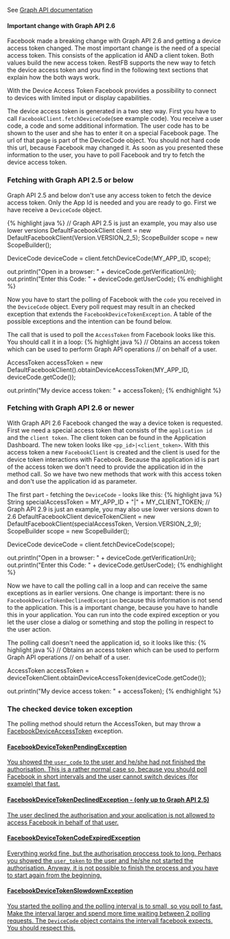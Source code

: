 See <a target="_blank" href="https://developers.facebook.com/docs/facebook-login/for-devices" class="label label-primary">Graph API documentation</a>

<div class="rfb-callout warning" role="alert">
	<h4>Important change with Graph API 2.6</h4>
	<div>Facebook made a breaking change with Graph API 2.6 and getting a device access token changed. The most important change is the need of a special access token. This consists of the application id AND a client token. Both values build the new access token. RestFB supports the new way to fetch the device access token and you find in the following text sections that explain how the both ways work.</div>
</div>

With the Device Access Token Facebook provides a possibility to connect to devices with limited input or display capabilities. 

The device access token is generated in a two step way. First you have to call <code>FacebookClient.fetchDeviceCode</code>(see example code). You receive a user code, a code and some additional information. The user code has to be shown to the user and she has to enter it on a special Facebook page. The url of that page is part of the DeviceCode object. You should not hard code this url, because Facebook may changed it. As soon as you presented these information to the user, you have to poll Facebook and try to fetch the device access token.

### Fetching with Graph API 2.5 or below

Graph API 2.5 and below don't use any access token to fetch the device access token. Only the App Id is needed and you are ready to go. First we have receive a `DeviceCode` object. 

{% highlight java %}
// Graph API 2.5 is just an example, you may also use lower versions
DefaultFacebookClient client = new DefaultFacebookClient(Version.VERSION_2_5);
ScopeBuilder scope = new ScopeBuilder();

DeviceCode deviceCode = client.fetchDeviceCode(MY_APP_ID, scope);

out.println("Open in a browser: " + deviceCode.getVerificationUri);
out.println("Enter this Code: " + deviceCode.getUserCode);
{% endhighlight %}

Now you have to start the polling of Facebook with the <code>code</code> you received in the `DeviceCode` object. Every poll request may result in an checked exception that extends the `FacebookDeviceTokenException`. A table of the possible exceptions and the intention can be found below.

The call that is used to poll the `AccessToken` from Facebook looks like this. You should call it in a loop:
{% highlight java %}
// Obtains an access token which can be used to perform Graph API operations
// on behalf of a user.

AccessToken accessToken =
   new DefaultFacebookClient().obtainDeviceAccessToken(MY_APP_ID, deviceCode.getCode());

out.println("My device access token: " + accessToken);
{% endhighlight %}

### Fetching with Graph API 2.6 or newer

With Graph API 2.6 Facebook changed the way a device token is requested. First we need a special access token that consists of the `application id` and the `client token`. The client token can be found in the Application Dashboard. The new token looks like `<pp_id>|<client_token>`. With this access token a new `FacebookClient` is created and the client is used for the device token interactions with Facebook. Because tha application id is part of the access token we don't need to provide the application id in the method call. So we have two new methods that work with this access token and don't use the application id as parameter.

The first part - fetching the `DeviceCode` - looks like this: 
{% highlight java %}
String specialAccessToken = MY_APP_ID + "|" + MY_CLIENT_TOKEN;
// Graph API 2.9 is just an example, you may also use lower versions down to 2.6
DefaultFacebookClient deviceTokenClient = 
         new DefaultFacebookClient(specialAccessToken, Version.VERSION_2_9);
ScopeBuilder scope = new ScopeBuilder();

DeviceCode deviceCode = client.fetchDeviceCode(scope);

out.println("Open in a browser: " + deviceCode.getVerificationUri);
out.println("Enter this Code: " + deviceCode.getUserCode);
{% endhighlight %}

Now we have to call the polling call in a loop and can receive the same exceptions as in earlier versions. One change is important: there is no `FacebookDeviceTokenDeclinedException` because this information is not send to the application. This is a important change, because you have to handle this in your application. You can run into the code expired exception or you let the user close a dialog or something and stop the polling in respect to the user action.

The polling call doesn't need the application id, so it looks like this:
{% highlight java %}
// Obtains an access token which can be used to perform Graph API operations
// on behalf of a user.

AccessToken accessToken =
   deviceTokenClient.obtainDeviceAccessToken(deviceCode.getCode());

out.println("My device access token: " + accessToken);
{% endhighlight %}

### The checked device token exception

The polling method should return the AccessToken, but may throw a <a href="/javadoc/com/restfb/exception/devicetoken/FacebookDeviceTokenException.html" target="_blank">FacebookDeviceAccessToken</a> exception.

<div class="list-group">
			<a href="/javadoc/com/restfb/exception/devicetoken/FacebookDeviceTokenPendingException.html" class="list-group-item" target="_blank">
			    <h4 class="list-group-item-heading">FacebookDeviceTokenPendingException</h4>
			    <p class="list-group-item-text">You showed the <code>user_code</code> to the user and he/she had not finished the authorisation. This is a rather normal case so, because you should poll Facebook in short intervals and the user cannot switch devices (for example) that fast.<br>
			    </p>
			</a>
			<a href="/javadoc/com/restfb/exception/devicetoken/FacebookDeviceTokenDeclinedException.html" class="list-group-item" target="_blank">
			    <h4 class="list-group-item-heading">FacebookDeviceTokenDeclinedException - (only up to Graph API 2.5)</h4>
			    <p class="list-group-item-text">The user declined the authorisation and your application is not allowed to access Facebook in behalf of that user.</p>
			</a>
			<a href="/javadoc/com/restfb/exception/devicetoken/FacebookDeviceTokenCodeExpiredException.html" class="list-group-item" target="_blank">
			    <h4 class="list-group-item-heading">FacebookDeviceTokenCodeExpiredException</h4>
			    <p class="list-group-item-text">Everything workd fine, but the authorisation proccess took to long. Perhaps you showed the <code>user_token</code> to the user and he/she not started the authorisation. Anyway, it is not possible to finish the process and you have to start again from the beginning.</p>
			</a>
			<a href="/javadoc/com/restfb/exception/devicetoken/FacebookDeviceTokenSlowdownException.html" class="list-group-item" target="_blank">
			    <h4 class="list-group-item-heading">FacebookDeviceTokenSlowdownException</h4>
			    <p class="list-group-item-text">You started the polling and the polling interval is to small, so you poll to fast. Make the interval larger and spend more time waiting between 2 polling requests. The <code>DeviceCode</code> object contains the intervall facebook expects. You should respect this.</p>
			</a>
</div>